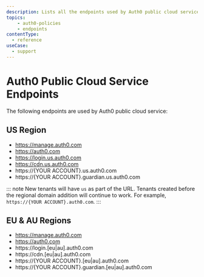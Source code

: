 ```yaml
---
description: Lists all the endpoints used by Auth0 public cloud service.
topics:
    - auth0-policies
    - endpoints
contentType:
  - reference
useCase:
  - support
---
```


# Auth0 Public Cloud Service Endpoints

The following endpoints are used by Auth0 public cloud service:

## US Region

* https://manage.auth0.com
* https://auth0.com
* https://login.us.auth0.com
* https://cdn.us.auth0.com
* https://{YOUR ACCOUNT}.us.auth0.com
* https://{YOUR ACCOUNT}.guardian.us.auth0.com 

::: note
New tenants will have `us` as part of the URL. Tenants created before the regional domain addition will continue to work. For example, `https://{YOUR ACCOUNT}.auth0.com`.
:::

## EU & AU Regions

* https://manage.auth0.com
* https://auth0.com
* https://login.[eu|au].auth0.com
* https://cdn.[eu|au].auth0.com
* https://{YOUR ACCOUNT}.[eu|au].auth0.com
* https://{YOUR ACCOUNT}.guardian.[eu|au].auth0.com
